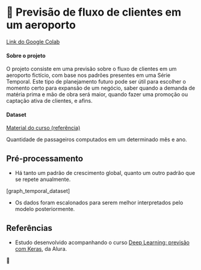 # :busts_in_silhouette: Previsão de fluxo de clientes em um aeroporto

[Link do Google Colab](https://colab.research.google.com/drive/1Lna_c5YRh7R7HjZQpWZKgwpneyMkqlbY?usp=sharing)

#### Sobre o projeto

O projeto consiste em uma previsão sobre o fluxo de clientes em um aeroporto fictício, com base nos padrões presentes em uma Série Temporal. Este tipo de planejamento futuro pode ser útil para escolher o momento certo para expansão de um negócio, saber quando a demanda de matéria prima e mão de obra será maior, quando fazer uma promoção ou captação ativa de clientes, e afins.

#### Dataset 

[Material do curso (referência)](https://raw.githubusercontent.com/alura-cursos/deeptime/aula1/Passageiros.csv) 

Quantidade de passageiros computados em um determinado mês e ano.

## Pré-processamento

* Há tanto um padrão de crescimento global, quanto um outro padrão que se repete anualmente.

[graph_temporal_dataset]

* Os dados foram escalonados para serem melhor interpretados pelo modelo posteriormente.

## Referências 

* Estudo desenvolvido acompanhando o curso [Deep Learning: previsão com Keras](https://cursos.alura.com.br/course/deep-learning-previsao-keras), da Alura.

:seedling:
